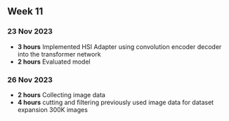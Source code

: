 ## Week 11
### 23 Nov 2023

* **3 hours** Implemented HSI Adapter using convolution encoder decoder into the transformer network
* **2 hours** Evaluated model

### 26 Nov 2023
* **2 hours** Collecting image data
* **4 hours** cutting and filtering previously used image data for dataset expansion 300K images